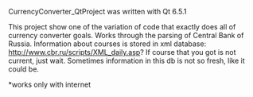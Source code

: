 CurrencyConverter_QtProject was written with Qt 6.5.1

This project show one of the variation of code that exactly does all of currency converter goals. Works through the parsing of Central Bank of Russia. Information about courses is stored in xml database: http://www.cbr.ru/scripts/XML_daily.asp? If course that you got is not current, just wait. Sometimes information in this db is not so fresh, like it could be.

*works only with internet
